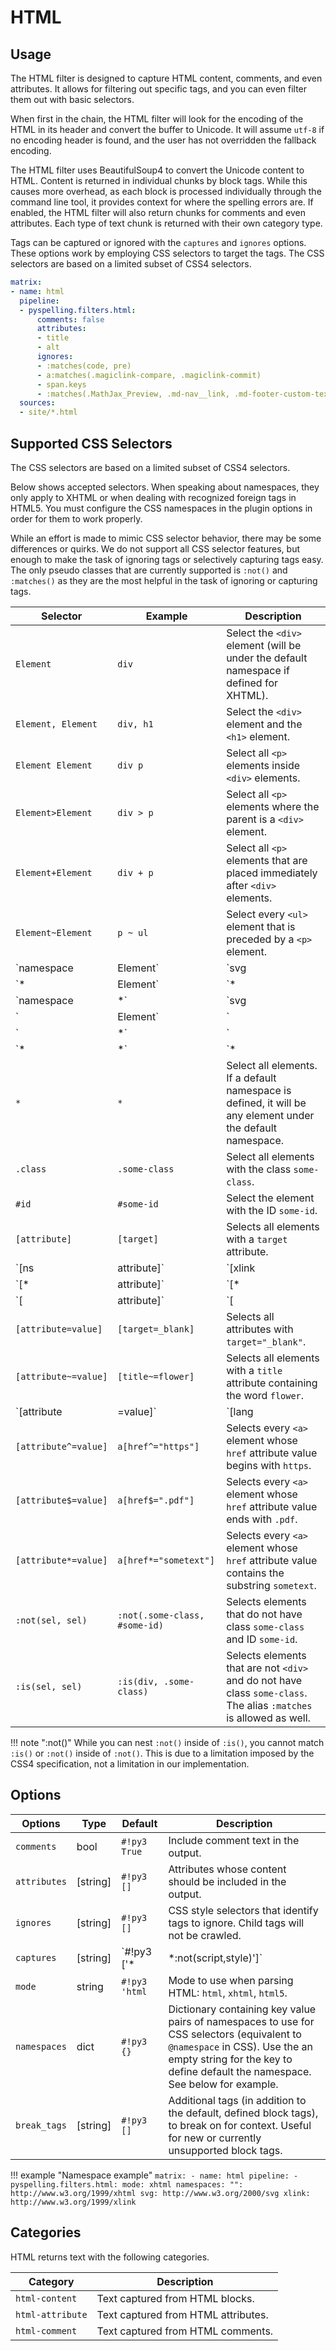 # HTML

## Usage

The HTML filter is designed to capture HTML content, comments, and even attributes. It allows for filtering out specific tags, and you can even filter them out with basic selectors.

When first in the chain, the HTML filter will look for the encoding of the HTML in its header and convert the buffer to Unicode. It will assume `utf-8` if no encoding header is found, and the user has not overridden the fallback encoding.

The HTML filter uses BeautifulSoup4 to convert the Unicode content to HTML. Content is returned in individual chunks by block tags. While this causes more overhead, as each block is processed individually through the command line tool, it provides context for where the spelling errors are. If enabled, the HTML filter will also return chunks for comments and even attributes. Each type of text chunk is returned with their own category type.

Tags can be captured or ignored with the `captures` and `ignores` options. These options work by employing CSS selectors to target the tags. The CSS selectors are based on a limited subset of CSS4 selectors.

```yaml
matrix:
- name: html
  pipeline:
  - pyspelling.filters.html:
      comments: false
      attributes:
      - title
      - alt
      ignores:
      - :matches(code, pre)
      - a:matches(.magiclink-compare, .magiclink-commit)
      - span.keys
      - :matches(.MathJax_Preview, .md-nav__link, .md-footer-custom-text, .md-source__repository, .headerlink, .md-icon)
  sources:
  - site/*.html
```

## Supported CSS Selectors

The CSS selectors are based on a limited subset of CSS4 selectors.

Below shows accepted selectors. When speaking about namespaces, they only apply to XHTML or when dealing with recognized foreign tags in HTML5. You must configure the CSS namespaces in the plugin options in order for them to work properly.

While an effort is made to mimic CSS selector behavior, there may be some differences or quirks. We do not support all CSS selector features, but enough to make the task of ignoring tags or selectively capturing tags easy. The only pseudo classes that are currently supported is `:not()` and `:matches()` as they are the most helpful in the task of ignoring or capturing tags.

Selector             | Example                       | Description
-------------------- | ----------------------------- | -----------
`Element`            | `div`                         | Select the `<div>` element (will be under the default namespace if defined for XHTML).
`Element, Element`   | `div, h1`                     | Select the `<div>` element and the `<h1>` element.
`Element Element`    | `div p`                       | Select all `<p>` elements inside `<div>` elements.
`Element>Element`    | `div > p`                     | Select all `<p>` elements where the parent is a `<div>` element.
`Element+Element`    | `div + p`                     | Select all `<p>` elements that are placed immediately after `<div>` elements.
`Element~Element`    | `p ~ ul`                      | Select every `<ul>` element that is preceded by a `<p>` element.
`namespace|Element`  | `svg|circle`                  | Select the `<circle>` element which also has the namespace `svg`.
`*|Element`          | `*|div`                       | Select the `<div>` element with or without a namespace.
`namespace|*`        | `svg|*`                       | Select any element with the namespace `svg`.
`|Element`           | `|div`                        | Select `<div>` elements without a namespace.
`|*`                 | `|*`                          | Select any element without a namespace.
`*|*`                | `*|*`                         | Select all elements with any or no namespace.
`*`                  | `*`                           | Select all elements. If a default namespace is defined, it will be any element under the default namespace.
`.class`             | `.some-class`                 | Select all elements with the class `some-class`.
`#id`                | `#some-id`                    | Select the element with the ID `some-id`.
`[attribute]`        | `[target]`                    | Selects all elements with a `target` attribute.
`[ns|attribute]`     | `[xlink|href]`                | Selects elements with the attribute `href` and the namespace `xlink` (assuming it has been configured in the `namespaces` option).
`[*|attribute]`      | `[*|name]`                    | Selects any element with a `name` attribute that has a namespace or not.
`[|attribute]`       | `[|name]`                     | Selects any element with a `name` attribute. `[|name]` is equivalent to `[name]`.
`[attribute=value]`  | `[target=_blank]`             | Selects all attributes with `target="_blank"`.
`[attribute~=value]` | `[title~=flower]`             | Selects all elements with a `title` attribute containing the word `flower`.
`[attribute|=value]` | `[lang|=en]`                  | Selects all elements with a `lang` attribute value starting with `en`.
`[attribute^=value]` | `a[href^="https"]`            | Selects every `<a>` element whose `href` attribute value begins with `https`.
`[attribute$=value]` | `a[href$=".pdf"]`             | Selects every `<a>` element whose `href` attribute value ends with `.pdf`.
`[attribute*=value]` | `a[href*="sometext"]`         | Selects every `<a>` element whose `href` attribute value contains the substring `sometext`.
`:not(sel, sel)`     | `:not(.some-class, #some-id)` | Selects elements that do not have class `some-class` and ID `some-id`.
`:is(sel, sel)`      | `:is(div, .some-class)`       | Selects elements that are not `<div>` and do not have class `some-class`. The alias `:matches` is allowed as well.

!!! note ":not()"
    While you can nest `:not()` inside of `:is()`, you cannot match `:is()` or `:not()` inside of `:not()`. This is due to a limitation imposed by the CSS4 specification, not a limitation in our implementation.

## Options

Options      | Type     | Default                           | Description
------------ | -------- | --------------------------------- | -----------
`comments`   | bool     | `#!py3 True`                      | Include comment text in the output.
`attributes` | [string] | `#!py3 []`                        | Attributes whose content should be included in the output.
`ignores`    | [string] | `#!py3 []`                        | CSS style selectors that identify tags to ignore. Child tags will not be crawled.
`captures`   | [string] | `#!py3 ['*|*:not(script,style)']` | CSS style selectors used to narrow which tags that text is collected from. Unlike `ignores`, tags which text is not captured from still have their children crawled.
`mode`       | string   | `#!py3 'html`                     | Mode to use when parsing HTML: `html`, `xhtml`, `html5`.
`namespaces` | dict     | `#!py3 {}`                        | Dictionary containing key value pairs of namespaces to use for CSS selectors (equivalent to `@namespace` in CSS). Use the an empty string for the key to define default the namespace. See below for example.
`break_tags` | [string] | `#!py3 []`                        | Additional tags (in addition to the default, defined block tags), to break on for context. Useful for new or currently unsupported block tags.

!!! example "Namespace example"
    ```
    matrix:
    - name: html
      pipeline:
      - pyspelling.filters.html:
          mode: xhtml
          namespaces:
            "": http://www.w3.org/1999/xhtml
            svg: http://www.w3.org/2000/svg
            xlink: http://www.w3.org/1999/xlink
    ```

## Categories

HTML returns text with the following categories.

Category         | Description
---------------- | -----------
`html-content`   | Text captured from HTML blocks.
`html-attribute` | Text captured from HTML attributes.
`html-comment`   | Text captured from HTML comments.
